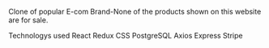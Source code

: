 Clone of popular E-com Brand-None of the products shown on this website are for sale.

Technologys used
    React
    Redux
    CSS
    PostgreSQL
    Axios
    Express
    Stripe